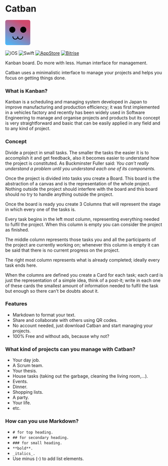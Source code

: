 # Catban

<img src="Design/logo.png" alt="Catban"/>

![iOS](https://img.shields.io/badge/iOS-9.0%2B-blue.svg)
![Swift](https://img.shields.io/badge/Swift-4.2-blue.svg)
[![AppStore](https://img.shields.io/itunes/v/1363004864.svg)](https://itunes.apple.com/us/app/catban/id1363004864)
[![Bitrise](https://app.bitrise.io/app/807a375d287b2f0b/status.svg?token=lutdvZqnAiBoLp3vkTwX8w)](https://app.bitrise.io/app/807a375d287b2f0b)


Kanban board.
Do more with less.
Human interface for management.

Catban uses a minimalistic interface to manage your projects and helps you focus on getting things done.


### What is Kanban?

Kanban is a scheduling and managing system developed in Japan to improve manufacturing and production efficiency; it was first implemented in a vehicles factory and recently has been widely used in Software Engineering to manage and organise projects and products but its concept is very straightforward and basic that can be easily applied in any field and to any kind of project.


### Concept

Divide a project in small tasks. The smaller the tasks the easier it is to accomplish it and get feedback, also it becomes easier to understand how the project is constituted.
As Buckminster Fuller said: _You can't really understand a problem until you understand each one of its components._


Once the project is divided into tasks you create a Board. This board is the abstraction of a canvas and is the representation of the whole project. Nothing outside the project should interfere with the board and this board should no try to handle anything outside the project.


Once the board is ready you create 3 Columns that will represent the stage in which every one of the tasks is.


Every task begins in the left most column, representing everything needed to fulfil the project. When this column is empty you can consider the project as finished.


The middle column represents those tasks you and all the participants of the project are currently working on; whenever this column is empty it can be said that there is no current progress on the project.


The right most column represents what is already completed; ideally every task ends here.


When the columns are defined you create a Card for each task; each card is just the representation of a simple idea, think of a post-it; write in each one of these cards the smallest amount of information needed to fulfil the task but enough so there can't be doubts about it.


### Features

- Markdown to format your text.
- Share and collaborate with others using QR codes.
- No account needed, just download Catban and start managing your projects.
- 100% Free and without ads, because why not?


### What kind of projects can you manage with Catban?

- Your day job.
- A Scrum team.
- Your thesis.
- House tasks (taking out the garbage, cleaning the living room,...).
- Events.
- Dinner.
- Shopping lists.
- A party.
- Your life.
- etc.


### How can you use Markdown?
- ```# for top heading.```
- ```## for secondary heading.```
- ```### for small heading.```
- ```**bold**.```
- ```_italics_.```
- Use minus (-) to add list elements.
